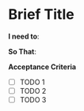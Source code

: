 # Brief Title

**I need to**:

**So That**:

**Acceptance Criteria**

- [ ] TODO 1
- [ ] TODO 2
- [ ] TODO 3
